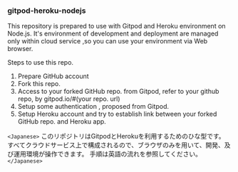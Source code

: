 ### gitpod-heroku-nodejs
This repository is prepared to use with Gitpod and Heroku environment on Node.js.
It's environment of development and deployment are managed only within cloud service ,so 
you can use your environment via Web browser.

Steps to use this repo.
1. Prepare GitHub account
2. Fork this repo.
3. Access to your forked GitHub repo. from Gitpod, refer to your github repo, by gitpod.io/#(your repo. url)
4. Setup some authentication , proposed from Gitpod.
5. Setup Heroku account and try to establish link between your forked GitHub repo. and Heroku app.

`<Japanese>`
このリポジトリはGitpodとHerokuを利用するためのひな型です。
すべてクラウドサービス上で構成されるので、ブラウザのみを用いて、開発、及び運用環境が操作できます。
手順は英語の流れを参照してください。
`</Japanese>`
